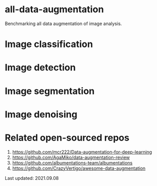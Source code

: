 # all-data-augmentation 

Benchmarking all data augmentation of image analysis.

# Image classification

# Image detection 

# Image segmentation 

# Image denoising 

# Related open-sourced repos 

1. https://github.com/mcr222/Data-augmentation-for-deep-learning
2. https://github.com/AgaMiko/data-augmentation-review
3. https://github.com/albumentations-team/albumentations 
4. https://github.com/CrazyVertigo/awesome-data-augmentation


Last updated: 2021.09.08 
